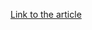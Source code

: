 [Link to the article](https://thehackernews.com/2025/03/php-cgi-rce-flaw-exploited-in-attacks.html)
